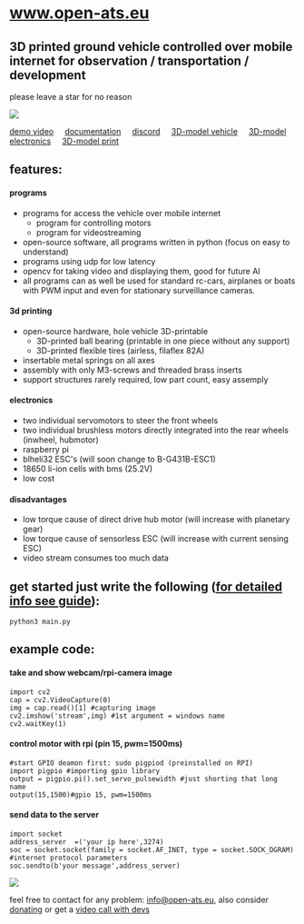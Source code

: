 # www.open-ats.eu
## 3D printed ground vehicle controlled over mobile internet for observation / transportation / development

please leave a star for no reason

<img src="https://www.open-ats.eu/linking/vehicleclear.png">

[demo video](https://www.youtube.com/watch?v=fuw2pRNdg8U) &nbsp;&nbsp;&nbsp;
[documentation](https://www.open-ats.eu/docs.html) &nbsp;&nbsp;&nbsp;
[discord](https://discord.com/channels/995806628077109268/995806628639158344) &nbsp;&nbsp;&nbsp;
[3D-model vehicle](https://www.open-ats.eu/3dmodel_main.html) &nbsp;&nbsp;&nbsp;
[3D-model electronics](https://www.open-ats.eu/3dmodel_elec.html) &nbsp;&nbsp;&nbsp;
[3D-model print](https://www.open-ats.eu/3dmodel_print.html)

## features:
#### programs
- programs for access the vehicle over mobile internet 
  - program for controlling motors
  - program for videostreaming
- open-source software, all programs written in python (focus on easy to understand)
- programs using udp for low latency
- opencv for taking video and displaying them, good for future AI 
- all programs can as well be used for standard rc-cars, airplanes or boats <br /> with PWM input and even for stationary surveillance cameras.

#### 3d printing
- open-source hardware, hole vehicle 3D-printable
  - 3D-printed ball bearing (printable in one piece without any support)
  - 3D-printed flexible tires (airless, filaflex 82A)
- insertable metal springs on all axes
- assembly with only M3-screws and threaded brass inserts
- support structures rarely required, low part count, easy assemply

#### electronics
- two individual servomotors to steer the front wheels
- two individual brushless motors directly integrated into the rear wheels 
  (inwheel, hubmotor)
- raspberry pi
- blheli32 ESC's (will soon change to B-G431B-ESC1)
- 18650 li-ion cells with bms (25.2V)
- low cost

#### disadvantages
- low torque cause of direct drive hub motor (will increase with planetary gear)
- low torque cause of sensorless ESC (will increase with current sensing ESC)
- video stream consumes too much data
## get started just write the following ([for detailed info see guide](https://github.com/Open-ATS-Github/Newone/blob/main/002_program/readme.txt)):
```
python3 main.py
```

## example code:
#### take and show webcam/rpi-camera image
```
import cv2
cap = cv2.VideoCapture(0)
img = cap.read()[1] #capturing image
cv2.imshow('stream',img) #1st argument = windows name
cv2.waitKey(1)
```
#### control motor with rpi (pin 15, pwm=1500ms)
```
#start GPIO deamon first: sudo pigpiod (preinstalled on RPI)
import pigpio #importing gpio library 
output = pigpio.pi().set_servo_pulsewidth #just shorting that long name
output(15,1500)#gpio 15, pwm=1500ms
```
#### send data to the server
```
import socket
address_server	=('your ip here',3274)
soc = socket.socket(family = socket.AF_INET, type = socket.SOCK_DGRAM) #internet protocol parameters
soc.sendto(b'your message',address_server)
```
<img src="https://www.open-ats.eu/3dfiles/print.jpg">

feel free to contact for any problem: info@open-ats.eu, also consider [donating](https://www.open-ats.eu/donate.html) or get a 
[video call with devs](https://www.open-ats.eu/contact.html)
